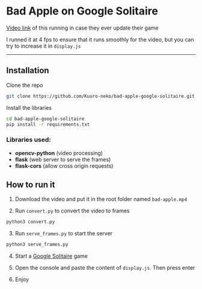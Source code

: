 # Bad Apple on Google Solitaire

[Video link](https://youtu.be/OSBkggpfpG4) of this running in case they ever update their game

I runned it at 4 fps to ensure that it runs smoothly for the video, but you can try to increase it in `display.js`

---

## Installation

Clone the repo

```bash
git clone https://github.com/Kuuro-neko/bad-apple-google-solitaire.git
```

Install the libraries

```bash
cd bad-apple-google-solitaire
pip install -r requirements.txt
```

### Libraries used:

- **opencv-python** (video processing)
- **flask** (web server to serve the frames)
- **flask-cors** (allow cross origin requests)

## How to run it

1. Download the video and put it in the root folder named `bad-apple.mp4`

2. Run `convert.py` to convert the video to frames

```bash	
python3 convert.py
```

3. Run `serve_frames.py` to start the server

```bash
python3 serve_frames.py
```

4. Start a [Google Solitaire](https://www.google.com/search?q=google+solitaire) game

5. Open the console and paste the content of `display.js`. Then press enter

6. Enjoy

